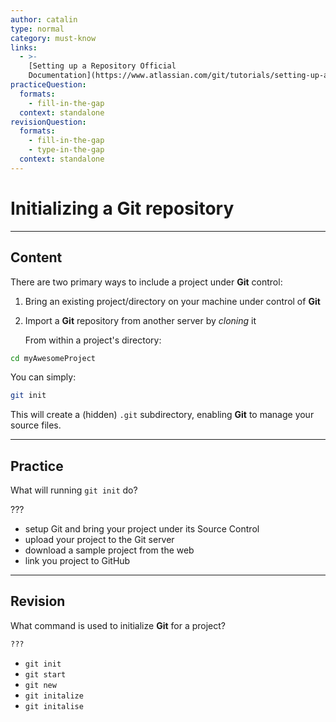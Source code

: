 ```yaml
---
author: catalin
type: normal
category: must-know
links:
  - >-
    [Setting up a Repository Official
    Documentation](https://www.atlassian.com/git/tutorials/setting-up-a-repository/){website}
practiceQuestion:
  formats:
    - fill-in-the-gap
  context: standalone
revisionQuestion:
  formats:
    - fill-in-the-gap
    - type-in-the-gap
  context: standalone
---
```


# Initializing a Git repository


---

## Content

There are two primary ways to include a project under **Git** control:

1. Bring an existing project/directory on your machine under control of **Git**
2. Import a **Git** repository from another server by *cloning* it

   From within a project's directory:

```bash
cd myAwesomeProject
```

You can simply:

```bash
git init 
```

This will create a (hidden) `.git` subdirectory, enabling **Git** to manage your source files.


---

## Practice

What will running `git init` do?

???

- setup Git and bring your project under its Source Control
- upload your project to the Git server
- download a sample project from the web
- link you project to GitHub


---

## Revision

What command is used to initialize **Git** for a project?

```bash
???
```

- `git init`
- `git start`
- `git new`
- `git initalize`
- `git initalise`
